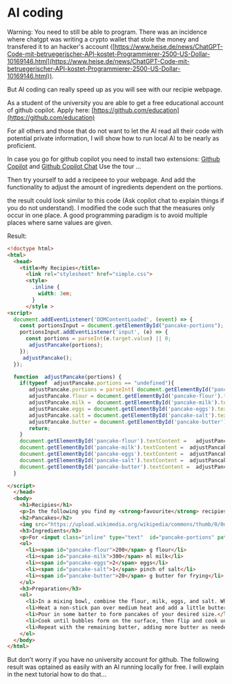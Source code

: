 # AI coding

Warning: You need to still be able to program. There was
an incidence where chatgpt was writing a crypto wallet that
stole the money and transfered it to an hacker's account ([https://www.heise.de/news/ChatGPT-Code-mit-betruegerischer-API-kostet-Programmierer-2500-US-Dollar-10169146.html](https://www.heise.de/news/ChatGPT-Code-mit-betruegerischer-API-kostet-Programmierer-2500-US-Dollar-10169146.html)).

But AI coding can really speed up as you will see with our recipie webpage.

As a student of the university you are able to get a free educational account of github copilot.
Apply here: [https://github.com/education](https://github.com/education)

For all others and those that do not want to let the AI read all their code with potential private information, I will show how to run local AI to be nearly as proficient.

In case you go for github copilot you need to install two extensions: [Github Copilot](https://marketplace.visualstudio.com/items?itemName=GitHub.copilot) and [Github Copilot Chat](https://marketplace.visualstudio.com/items?itemName=GitHub.copilot-chat) Use the tour ...

Then try yourself to add a recipeee to your webpage. And add the functionality to adjust the amount of ingredients dependent on the portions.

the result could look similar to this code (Ask copilot chat to explain things if you do not understand). I modified the code such that the measures only occur in one place. A good programming paradigm is to avoid multiple places where same values are given.

Result:

```html
<!doctype html>
<html>
  <head>
    <title>My Recipies</title>
      <link rel="stylesheet" href="simple.css">
      <style>
        .inline {
          width: 3em;
        }
      </style >
<script>
  document.addEventListener('DOMContentLoaded', (event) => {
    const portionsInput = document.getElementById("pancake-portions");
    portionsInput.addEventListener('input', (e) => {
      const portions = parseInt(e.target.value) || 0;
       adjustPancake(portions);
    });
     adjustPancake();
  });

  function  adjustPancake(portions) {
    if(typeof  adjustPancake.portions == "undefined"){
       adjustPancake.portions = parseInt( document.getElementById("pancake-portions").value) || 0;
       adjustPancake.flour = document.getElementById('pancake-flour').textContent;
       adjustPancake.milk =  document.getElementById('pancake-milk').textContent;
       adjustPancake.eggs = document.getElementById('pancake-eggs').textContent;
       adjustPancake.salt = document.getElementById('pancake-salt').textContent;
       adjustPancake.butter = document.getElementById('pancake-butter').textContent;
       return;
    }
    document.getElementById('pancake-flour').textContent =   adjustPancake.flour / adjustPancake.portions * portions;
    document.getElementById('pancake-milk').textContent =  adjustPancake.milk / adjustPancake.portions * portions;
    document.getElementById('pancake-eggs').textContent =  adjustPancake.eggs / adjustPancake.portions * portions;
    document.getElementById('pancake-salt').textContent =  adjustPancake.salt / adjustPancake.portions * portions;
    document.getElementById('pancake-butter').textContent =  adjustPancake.butter / adjustPancake.portions * portions;
  }

</script>
  </head>
  <body>
    <h1>Recipies</h1>
    <p>In the following you find my <strong>favourite</strong> recipies. Some are quick to prepare and others might be more sofisticated. This page also allows you to caclulate the ingredients from the portions.</p>
    <h2>Pancakes</h2>
    <img src="https://upload.wikimedia.org/wikipedia/commons/thumb/0/0d/Thin_pancakes.jpg/330px-Thin_pancakes.jpg" alt="Delicious pancakes" width="300">
    <h3>Ingredients</h3>
    <p>For <input class="inline" type="text"  id="pancake-portions" pattern="[\d]+" size="32" value="2"> portions</p>
    <ul>
      <li><span id="pancake-flour">200</span> g flour</li>
      <li><span id="pancake-milk">300</span> ml milk</li>
      <li><span id="pancake-eggs">2</span> eggs</li>
      <li><span id="pancake-salt">1</span> pinch of salt</li>
      <li><span id="pancake-butter">20</span> g butter for frying</li>
    </ul>
    <h3>Preparation</h3>
    <ol>
      <li>In a mixing bowl, combine the flour, milk, eggs, and salt. Whisk until smooth.</li>
      <li>Heat a non-stick pan over medium heat and add a little butter.</li>
      <li>Pour in some batter to form pancakes of your desired size.</li>
      <li>Cook until bubbles form on the surface, then flip and cook until golden brown.</li>
      <li>Repeat with the remaining batter, adding more butter as needed.</li>
    </ol>
  </body>
</html>
```

But don't worry if you have no university account for github.
The following result was optained as easily with an AI running locally for free.
I will explain in the next tutorial how to do that...
